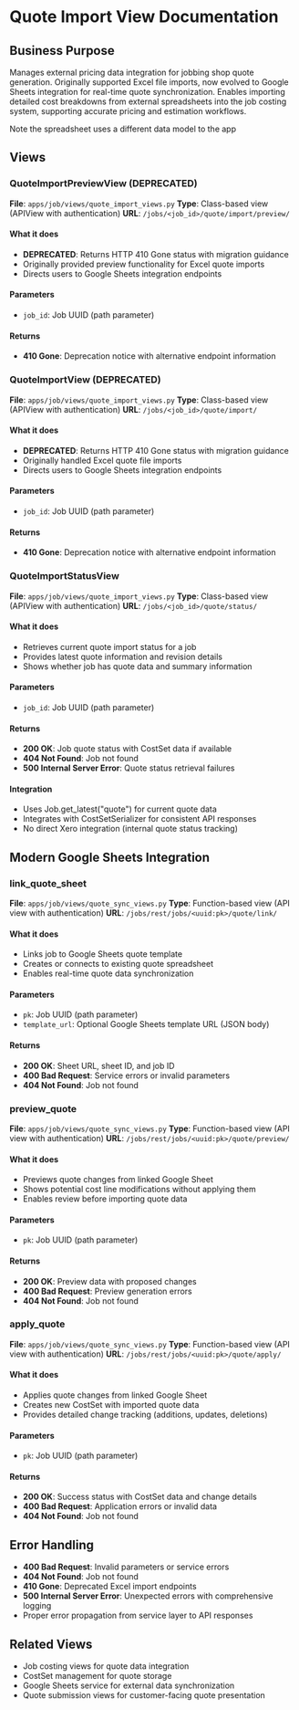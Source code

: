 # Quote Import View Documentation

## Business Purpose
Manages external pricing data integration for jobbing shop quote generation. Originally supported Excel file imports, now evolved to Google Sheets integration for real-time quote synchronization. Enables importing detailed cost breakdowns from external spreadsheets into the job costing system, supporting accurate pricing and estimation workflows.

Note the spreadsheet uses a different data model to the app

## Views

### QuoteImportPreviewView (DEPRECATED)
**File**: `apps/job/views/quote_import_views.py`
**Type**: Class-based view (APIView with authentication)
**URL**: `/jobs/<job_id>/quote/import/preview/`

#### What it does
- **DEPRECATED**: Returns HTTP 410 Gone status with migration guidance
- Originally provided preview functionality for Excel quote imports
- Directs users to Google Sheets integration endpoints

#### Parameters
- `job_id`: Job UUID (path parameter)

#### Returns
- **410 Gone**: Deprecation notice with alternative endpoint information

### QuoteImportView (DEPRECATED)
**File**: `apps/job/views/quote_import_views.py`
**Type**: Class-based view (APIView with authentication)
**URL**: `/jobs/<job_id>/quote/import/`

#### What it does
- **DEPRECATED**: Returns HTTP 410 Gone status with migration guidance
- Originally handled Excel quote file imports
- Directs users to Google Sheets integration endpoints

#### Parameters
- `job_id`: Job UUID (path parameter)

#### Returns
- **410 Gone**: Deprecation notice with alternative endpoint information

### QuoteImportStatusView
**File**: `apps/job/views/quote_import_views.py`
**Type**: Class-based view (APIView with authentication)
**URL**: `/jobs/<job_id>/quote/status/`

#### What it does
- Retrieves current quote import status for a job
- Provides latest quote information and revision details
- Shows whether job has quote data and summary information

#### Parameters
- `job_id`: Job UUID (path parameter)

#### Returns
- **200 OK**: Job quote status with CostSet data if available
- **404 Not Found**: Job not found
- **500 Internal Server Error**: Quote status retrieval failures

#### Integration
- Uses Job.get_latest("quote") for current quote data
- Integrates with CostSetSerializer for consistent API responses
- No direct Xero integration (internal quote status tracking)

## Modern Google Sheets Integration

### link_quote_sheet
**File**: `apps/job/views/quote_sync_views.py`
**Type**: Function-based view (API view with authentication)
**URL**: `/jobs/rest/jobs/<uuid:pk>/quote/link/`

#### What it does
- Links job to Google Sheets quote template
- Creates or connects to existing quote spreadsheet
- Enables real-time quote data synchronization

#### Parameters
- `pk`: Job UUID (path parameter)
- `template_url`: Optional Google Sheets template URL (JSON body)

#### Returns
- **200 OK**: Sheet URL, sheet ID, and job ID
- **400 Bad Request**: Service errors or invalid parameters
- **404 Not Found**: Job not found

### preview_quote
**File**: `apps/job/views/quote_sync_views.py`
**Type**: Function-based view (API view with authentication)
**URL**: `/jobs/rest/jobs/<uuid:pk>/quote/preview/`

#### What it does
- Previews quote changes from linked Google Sheet
- Shows potential cost line modifications without applying them
- Enables review before importing quote data

#### Parameters
- `pk`: Job UUID (path parameter)

#### Returns
- **200 OK**: Preview data with proposed changes
- **400 Bad Request**: Preview generation errors
- **404 Not Found**: Job not found

### apply_quote
**File**: `apps/job/views/quote_sync_views.py`
**Type**: Function-based view (API view with authentication)
**URL**: `/jobs/rest/jobs/<uuid:pk>/quote/apply/`

#### What it does
- Applies quote changes from linked Google Sheet
- Creates new CostSet with imported quote data
- Provides detailed change tracking (additions, updates, deletions)

#### Parameters
- `pk`: Job UUID (path parameter)

#### Returns
- **200 OK**: Success status with CostSet data and change details
- **400 Bad Request**: Application errors or invalid data
- **404 Not Found**: Job not found

## Error Handling
- **400 Bad Request**: Invalid parameters or service errors
- **404 Not Found**: Job not found
- **410 Gone**: Deprecated Excel import endpoints
- **500 Internal Server Error**: Unexpected errors with comprehensive logging
- Proper error propagation from service layer to API responses

## Related Views
- Job costing views for quote data integration
- CostSet management for quote storage
- Google Sheets service for external data synchronization
- Quote submission views for customer-facing quote presentation